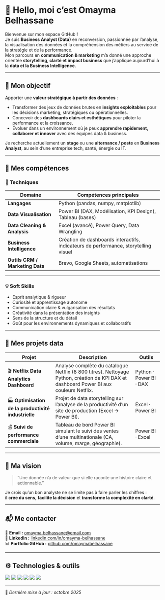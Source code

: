 # 👋 Hello, moi c’est Omayma Belhassane

Bienvenue sur mon espace GitHub !  
Je suis **Business Analyst (Data)** en reconversion, passionnée par l’analyse, la visualisation des données et la compréhension des métiers au service de la stratégie et de la performance.  
Mon parcours en **communication & marketing** m’a donné une approche orientée **storytelling, clarté et impact business** que j’applique aujourd’hui à la **data et la Business Intelligence**.

---

## 🎯 Mon objectif
Apporter une **valeur stratégique à partir des données** :
- Transformer des jeux de données brutes en **insights exploitables** pour les décisions marketing, stratégiques ou opérationnelles.  
- Concevoir des **dashboards clairs et esthétiques** pour piloter la performance et la croissance.  
- Évoluer dans un environnement où je peux **apprendre rapidement, collaborer et innover** avec des équipes data & business.

Je recherche actuellement un **stage** ou une **alternance / poste** en **Business Analyst**, au sein d’une entreprise tech, santé, énergie ou IT.

---

## 🧠 Mes compétences

### 🧮 **Techniques**
| Domaine | Compétences principales |
|----------|-------------------------|
| **Langages** | Python (pandas, numpy, matplotlib) |
| **Data Visualisation** | Power BI (DAX, Modélisation, KPI Design), Tableau (bases) |
| **Data Cleaning & Analysis** | Excel (avancé), Power Query, Data Wrangling |
| **Business Intelligence** | Création de dashboards interactifs, indicateurs de performance, storytelling visuel |
| **Outils CRM / Marketing Data** | Brevo, Google Sheets, automatisations |

---

### 💡 **Soft Skills**
- Esprit analytique & rigueur  
- Curiosité et apprentissage autonome  
- Communication claire & vulgarisation des résultats  
- Créativité dans la présentation des insights  
- Sens de la structure et du détail  
- Goût pour les environnements dynamiques et collaboratifs  

---

## 💼 Mes projets data

| Projet | Description | Outils |
|--------|--------------|--------|
| 🎬 **Netflix Data Analytics Dashboard** | Analyse complète du catalogue Netflix (8 800 titres). Nettoyage Python, création de KPI DAX et dashboard Power BI aux couleurs Netflix. | Python · Power BI · DAX |
| 🏭 **Optimisation de la productivité industrielle** | Projet de data storytelling sur l’analyse de la productivité d’un site de production (Excel → Power BI). | Excel · Power BI |
| 💰 **Suivi de performance commerciale** | Tableau de bord Power BI simulant le suivi des ventes d’une multinationale (CA, volume, marge, géographie). | Power BI · Excel |

---

## 🌟 Ma vision
> “Une donnée n’a de valeur que si elle raconte une histoire claire et actionnable.”

Je crois qu’un bon analyste ne se limite pas à faire parler les chiffres :  
il **crée du sens**, **facilite la décision** et **transforme la complexité en clarté**.

---

## 📬 Me contacter
📧 **Email :** omayma.belhassane@email.com  
💼 **LinkedIn :** [linkedin.com/in/omayma-belhassane](https://www.linkedin.com/in/omayma-belhassane)  
📊 **Portfolio GitHub :** [github.com/omaymabelhassane](https://github.com/omaymabelhassane)  

---

## ⚙️ Technologies & outils
<p align="left">
  <img src="https://img.shields.io/badge/Python-3776AB?style=for-the-badge&logo=python&logoColor=white"/>
  <img src="https://img.shields.io/badge/Power%20BI-F2C811?style=for-the-badge&logo=powerbi&logoColor=black"/>
  <img src="https://img.shields.io/badge/Excel-217346?style=for-the-badge&logo=microsoftexcel&logoColor=white"/>
  <img src="https://img.shields.io/badge/SQL-336791?style=for-the-badge&logo=postgresql&logoColor=white"/>
  <img src="https://img.shields.io/badge/DAX-005571?style=for-the-badge&logo=powerbi&logoColor=white"/>
  <img src="https://img.shields.io/badge/Jupyter-F37626?style=for-the-badge&logo=jupyter&logoColor=white"/>
</p>

---

📍 *Dernière mise à jour : octobre 2025*
